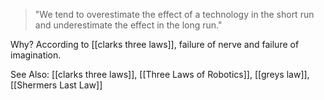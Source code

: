 > "We tend to overestimate the effect of a technology in the short run and underestimate the effect in the long run."

Why? According to [[clarks three laws]], failure of nerve and failure of imagination.

See Also: [[clarks three laws]], [[Three Laws of Robotics]], [[greys law]], [[Shermers Last Law]]
